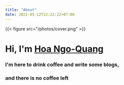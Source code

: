 ```yaml
---
title: "About"
date: 2022-05-12T22:22:22+07:00
---
```


{{< figure src="/photos/cover.png" >}}

<div class="contact-container">
        <h1>Hi, I'm <a href="./about">Hoa Ngo-Quang</a></h1>
<h3>I'm here to drink coffee and write some blogs, <h3>
<h3>and there is no coffee left </h3>
</div>
